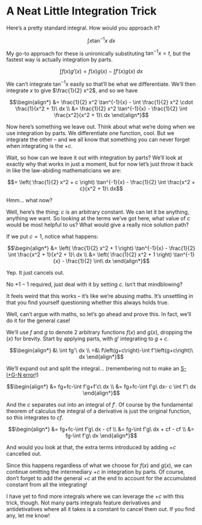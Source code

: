 # A Neat Little Integration Trick
<!-- #SQUARK live!
| dest = guides/integrals/neat-trick
| capt = Abusing the +c
| index = guides / integrals
| date = 2025 January 15
-->

Here’s a pretty standard integral. How would you approach it?

```math
\int x \tan^{-1}{x}\ dx
```

My go-to approach for these is unironically substituting $\tan^{-1}{x} = t$, but the fastest way is actually integration by parts.

```math
\int f(x) g'(x) = f(x)g(x) - \int f'(x)g(x)\ dx
```

We can’t integrate $\tan^{-1}{x}$ easily so that’ll be what we differentiate. We’ll then integrate $x$ to give $\frac{1}{2} x^2$, and so we have

```math
\begin{align*}
  &= \frac{1}{2} x^2 \tan^{-1}{x} - \int \frac{1}{2} x^2 \cdot \frac{1}{x^2 + 1}\ dx
  \\ &= \frac{1}{2} x^2 \tan^{-1}{x} - \frac{1}{2} \int \frac{x^2}{x^2 + 1}\ dx
\end{align*}
```

Now here’s something we leave out. Think about what we’re doing when we use integration by parts. We differentiate one function, cool. But we integrate the other – and we all know that something you can never forget when integrating is the $+c$.

Wait, so how can we leave it out with integration by parts? We’ll look at exactly why that works in just a moment, but for now let’s just throw it back in like the law-abiding mathematicians we are:

```math
= \left( \frac{1}{2} x^2 + c \right) \tan^{-1}{x} - \frac{1}{2} \int \frac{x^2 + c}{x^2 + 1}\ dx
```

Hmm... what now?

Well, here’s the thing: $c$ is an arbitrary constant. We can let it be anything, anything we want. So looking at the terms we’ve got here, what value of $c$ would be most helpful to us? What would give a really nice solution path?

If we put $c = 1$, notice what happens:

```math
\begin{align*}
  &= \left( \frac{1}{2} x^2 + 1 \right) \tan^{-1}{x} - \frac{1}{2} \int \frac{x^2 + 1}{x^2 + 1}\ dx
  \\ &= \left( \frac{1}{2} x^2 + 1 \right) \tan^{-1}{x} - \frac{1}{2} \int\ dx
\end{align*}
```

Yep. It just cancels out.

No $+1 -1$ required, just deal with it by setting $c$. Isn’t that mindblowing?

It feels weird that this works – it’s like we’re abusing maths. It’s unsettling in that you find yourself questioning whether this always holds true.

Well, can’t argue with maths, so let’s go ahead and prove this. In fact, we’ll do it for the general case!

We’ll use $f$ and $g$ to denote 2 arbitrary functions $f(x)$ and $g(x)$, dropping the $(x)$ for brevity. Start by applying parts, with $g'$ integrating to $g + c$. 

```math
\begin{align*}
  &\ \int fg'\ dx
  \\ =&\ f\left(g+c\right)-\int f'\left(g+c\right)\ dx
\end{align*}
```

We’ll expand out and split the integral... (remembering not to make an [S-I+G-N error](../sign.md)!)

```math
\begin{align*}
  &= fg+fc-\int f'g+f'c\ dx
  \\ &= fg+fc-\int f'g\ dx- c \int f'\ dx
\end{align*}
```

And the $c$ separates out into an integral of $f'$. Of course by the fundamental theorem of calculus the integral of a derivative is just the original function, so this integrates to $cf$.

```math
\begin{align*}
  &= fg+fc-\int f'g\ dx - cf
  \\ &= fg-\int f'g\ dx + cf - cf
  \\ &= fg-\int f'g\ dx
\end{align*}
```

And would you look at that, the extra terms introduced by adding $+c$ cancelled out.

Since this happens regardless of what we choose for $f(x)$ and $g(x)$, we can continue omitting the intermediary $+c$ in integration by parts. Of course, don’t forget to add the general $+c$ at the end to account for the accumulated constant from all the integrating!

I have yet to find more integrals where we can leverage the $+c$ with this trick, though. Not many parts integrals feature derivatives and antidetivatives where all it takes is a constant to cancel them out. If you find any, let me know!
